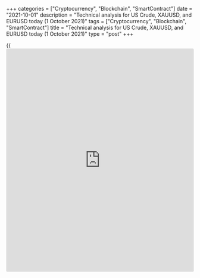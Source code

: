 +++
categories = ["Cryptocurrency", "Blockchain", "SmartContract"]
date = "2021-10-01"
description = "Technical analysis for US Crude, XAUUSD, and EURUSD today (1 October 2021)"
tags = ["Cryptocurrency", "Blockchain", "SmartContract"]
title = "Technical analysis for US Crude, XAUUSD, and EURUSD today (1 October 2021)"
type = "post"
+++

{{<iframe id="large-banner" src="https://www.bounty.group/#slide=14.0" width="100%" height="600" scrolling="no" style="border: 0px solid rgb(216, 221, 230); border-radius: 3px;">}}

2021-10-01

2021-10-01

Short-term analysis for oil, gold, and EURUSD for 01.10.2021Alex
Rodionov

I welcome my fellow traders! I have made a price forecast for US Crude,
XAUUSD, and EURUSD using a combination of margin zones methodology and
technical analysis. Based on the market analysis, I suggest entry
signals for intraday traders.

Yesterday, the short-term gold trend reversed up after breaking out the
key resistance 1744 - 1742.

The article covers the following subjects:

## Oil price forecast for today: USCrude analysis

The oil key support hasn't been broken out, but within the upward
impulse yesterday, the traders did not manage to break out the
resistance 75.79 - 75.53. Now the oil price is moving away from
yesterday's high and slowly approaching the key support of the short-
term uptrend 73.95 - 73.69.

If the key support is broken out with a consolidation below today, then
the trend will reverse down. In this case, sell oil next week with the
target at the lower Target Zone 71.40 - 70.89.

The breakout of the resistance 75.79 - 75.53 is required to enter
purchases. In this case, the price will move towards the zone of ​​78.59
- 77.42.

### [USCrude][1] trading ideas for today:

Watch the market.

* * *

## Gold price forecast for today: XAUUSD analysis

Yesterday, the short-term gold trend reversed up after breaking out the
key resistance 1744 - 1742 and reaching the Target Zone 1767 - 1763.
After reaching the Target Zone, major traders exited longs, and the
price went into correction.

At the moment sellers are trying to break out the support zone 1753 -
1752 which is the Additional Zone. It is profitable to enter purchases
in the AZ according to the pattern with a target at yesterday's high.

If the Additional Zone is broken out downside, then the correction will
continue with the target in the Intermediary Zone.

### [XAUUSD][2] trading ideas for today:

Buy according to the pattern in Additional Zone 1753 - 1752. TakeProfit:
1764. StopLoss: according to the pattern rules.

* * *

## Euro/Dollar forecast for today: EURUSD analysis

Yesterday, as part of the short-term downtrend, the euro set a new low
and, as close as possible, approached the Target Zone 2 1.1557 - 1.1539.
Now the price is moving away from local lows, approaching the resistance
at 1.1592.

Breakout of level 1.1592 will allow reaching the Additional Zone 1.1611
- 1.1607. The Additional Zone is responsible for the short-term euro
trend. Breakout of this resistance will allow considering purchases up
to the Intermediary Zone 1.1659 - 1.1650.

If the bears hold the Additional Zone, then look for euro sales with the
target at today's low of 1.1565.

### [EURUSD][3] trading ideas for today:

Sell according to the pattern in Additional Zone 1.1611 - 1.1607.
TakeProfit: 1.1565. StopLoss: according to the pattern rules.

* * *

P.S. Did you like my article? Share it in social networks: it will be
the best “thank you" :)

Ask me questions and comment below. I’ll be glad to answer your
questions and give necessary explanations.

 **Useful links:**

  * I recommend trying to trade with a reliable broker [here][4]. The system allows you to trade by yourself or copy successful traders from all across the globe.
  * Use my promo-code BLOG for getting deposit bonus 50% on LiteForex platform. Just enter this code in the appropriate field while [depositing][5] your trading account.
  * Telegram chat for traders: <t.me/liteforexengchat>. We are sharing the signals and trading experience
  * Telegram channel with high-quality analytics, Forex reviews, training articles, and other useful things for traders <t.me/liteforex>

## Price chart of XAUUSD in real time mode

The content of this article reflects the author’s opinion and does not
necessarily reflect the official position of LiteForex. The material
published on this page is provided for informational purposes only and
should not be considered as the provision of investment advice for the
purposes of Directive 2004/39/EC.

Rate this article:

{{value}}

( {{count}} {{title}} )

   1. my.liteforex.com/trading?type=oil
   2. my.liteforex.com/trading/chart?symbol=XAUUSD&returnUrl=true
   3. my.liteforex.com/trading/chart?symbol=EURUSD&returnUrl=true
   4. my.liteforex.com/?category=analysts-opinions&slug=short-term-analysis-for-oil-gold-and-eurusd-for-01102021&openPopup=%2Fregistration%2Fpopup&utm_source=blog&utm_medium=article&utm_campaign=bonus
   5. my.liteforex.com/deposit/?category=analysts-opinions&slug=short-term-analysis-for-oil-gold-and-eurusd-for-01102021&promo_code=BLOG&utm_source=blog&utm_medium=article&utm_campaign=bonus
